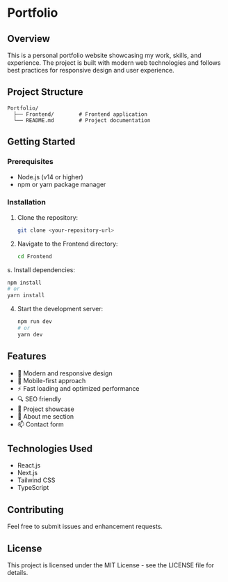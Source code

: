 # Portfolio

## Overview
This is a personal portfolio website showcasing my work, skills, and experience. The project is built with modern web technologies and follows best practices for responsive design and user experience.

## Project Structure
```
Portfolio/
  ├── Frontend/        # Frontend application
  └── README.md        # Project documentation
```

## Getting Started

### Prerequisites
- Node.js (v14 or higher)
- npm or yarn package manager

### Installation
1. Clone the repository:
   ```bash
   git clone <your-repository-url>
   ```

2. Navigate to the Frontend directory:
   ```bash
   cd Frontend
   ```

s. Install dependencies:
   ```bash
   npm install
   # or 
   yarn install
   ```

4. Start the development server:
   ```bash fffyg
   npm run dev
   # or
   yarn dev
   ```

## Features
- 🎨 Modern and responsive design
- 📱 Mobile-first approach
- ⚡ Fast loading and optimized performance
- 🔍 SEO friendly
- 📂 Project showcase
- 📝 About me section
- 📫 Contact form

## Technologies Used
- React.js
- Next.js
- Tailwind CSS
- TypeScript

## Contributing
Feel free to submit issues and enhancement requests.

## License
This project is licensed under the MIT License - see the LICENSE file for details.